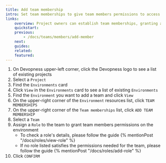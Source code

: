 ```yaml
---
title: Add team membership
intro: Set team memberships to give team members permissions to access and manage an environment and its resources based on the assigned role.
links:
    overview: Project owners can establish team memberships, granting access to team members based on the assigned role.
    quickstart:
    previous:
        - /docs/teams/members/add-member
    next:
    guides:
    related:
    featured:
---
```


1. On Devopness upper-left corner, click the Devopness logo to see a list of existing projects
1. Select a `Project`
1. Find the `Environments` card
1. Click `View` in the `Environments` card to see a list of existing `Environments`
1. Find the `Environment` you want to add a team and click `View`
1. On the upper-right corner of the `Environment` resources list, click `TEAM MEMBERSHIPS`
1. On the upper-right corner of the `Team memberships` list, click `ADD TEAM MEMBERSHIP`
1. Select a `Team`
1. Assign a `Role` to the team to grant team members permissions on the environment
    - To check a role's details, please follow the guide {% mentionPost "/docs/roles/view-role" %}
    - If no role listed satisfies the permissions needed for the team, please follow the guide {% mentionPost "/docs/roles/add-role" %}
1. Click `CONFIRM`
